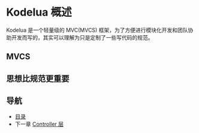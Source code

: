 # Kodelua 概述

Kodelua 是一个轻量级的 MVC(MVCS) 框架，为了方便进行模块化开发和团队协助开发而写的，其实可以理解为只是定制了一些写代码的规范。

## MVCS

## 思想比规范更重要

## 导航
- [目录](00.md)
- 下一章 [Controller 层](02.md)
